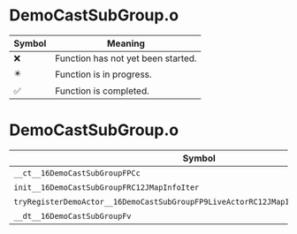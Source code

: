 # DemoCastSubGroup.o
| Symbol | Meaning 
| ------------- | ------------- 
| :x: | Function has not yet been started. 
| :eight_pointed_black_star: | Function is in progress. 
| :white_check_mark: | Function is completed. 


# DemoCastSubGroup.o
| Symbol | Decompiled? |
| ------------- | ------------- |
| `__ct__16DemoCastSubGroupFPCc` | :x: |
| `init__16DemoCastSubGroupFRC12JMapInfoIter` | :x: |
| `tryRegisterDemoActor__16DemoCastSubGroupFP9LiveActorRC12JMapInfoIterRC10JMapIdInfo` | :x: |
| `__dt__16DemoCastSubGroupFv` | :x: |

